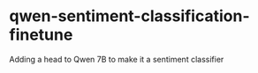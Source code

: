 # qwen-sentiment-classification-finetune
Adding a head to Qwen 7B to make it a sentiment classifier
